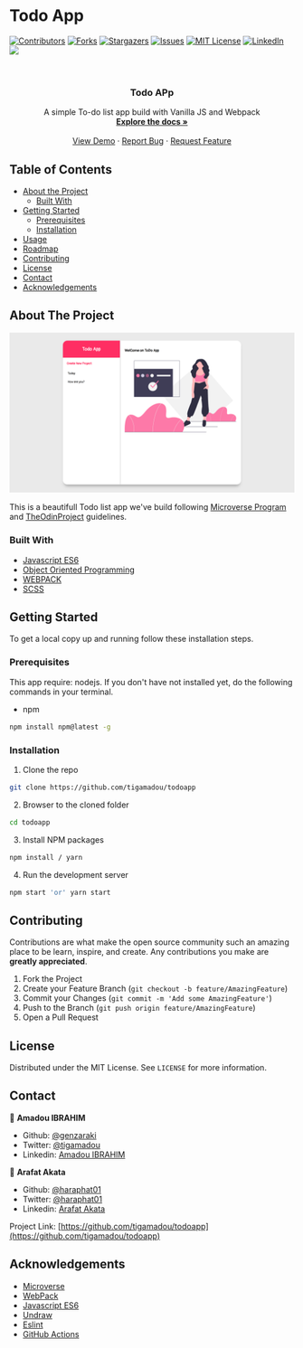 # Todo App

[![Contributors][contributors-shield]][contributors-url]
[![Forks][forks-shield]][forks-url]
[![Stargazers][stars-shield]][stars-url]
[![Issues][issues-shield]][issues-url]
[![MIT License][license-shield]][license-url]
[![LinkedIn][linkedin-shield]][linkedin-url]
![](https://github.com/tigamadou/todoapp/workflows/Linters/badge.svg)


<!-- PROJECT LOGO -->
<br />
<p align="center">
  
  <h3 align="center">Todo APp</h3>

  <p align="center">
    A simple To-do list app build with Vanilla JS and Webpack
    <br />
    <a href="#about-the-project"><strong>Explore the docs »</strong></a>
    <br />
    <br />
    <a href="#" target="_blank" >View Demo</a>
    ·
    <a href="https://github.com/tigamadou/todoapp/issues">Report Bug</a>
    ·
    <a href="https://github.com/tigamadou/todoapp/issues">Request Feature</a>
  </p>
</p>



<!-- TABLE OF CONTENTS -->
## Table of Contents

* [About the Project](#about-the-project)
  * [Built With](#built-with)
* [Getting Started](#getting-started)
  * [Prerequisites](#prerequisites)
  * [Installation](#installation)
* [Usage](#usage)
* [Roadmap](#roadmap)
* [Contributing](#contributing)
* [License](#license)
* [Contact](#contact)
* [Acknowledgements](#acknowledgements)



<!-- ABOUT THE PROJECT -->
## About The Project

![screenshot](./screenshot.png)

This is a beautifull Todo list app we've build following [Microverse Program](https://microverse.org)  and [TheOdinProject](https://www.theodinproject.com/courses/javascript/lessons/todoapp) guidelines.

### Built With
* [Javascript ES6]()
* [Object Oriented Programming]()
* [WEBPACK]()
* [SCSS]()



<!-- GETTING STARTED -->
## Getting Started

To get a local copy up and running follow these installation steps.



### Prerequisites
This app require: nodejs. If you don't have not installed yet, do the following commands in your terminal.
* npm
```sh
npm install npm@latest -g
```

### Installation

1. Clone the repo

```sh
git clone https://github.com/tigamadou/todoapp
```

2. Browser to the cloned folder
```sh
cd todoapp
```

3. Install NPM packages
```sh
npm install / yarn 
```
4. Run the development server 
```sh
npm start 'or' yarn start
```




<!-- CONTRIBUTING -->
## Contributing

Contributions are what make the open source community such an amazing place to be learn, inspire, and create. Any contributions you make are **greatly appreciated**.

1. Fork the Project
2. Create your Feature Branch (`git checkout -b feature/AmazingFeature`)
3. Commit your Changes (`git commit -m 'Add some AmazingFeature'`)
4. Push to the Branch (`git push origin feature/AmazingFeature`)
5. Open a Pull Request



<!-- LICENSE -->
## License

Distributed under the MIT License. See `LICENSE` for more information.



<!-- CONTACT -->
## Contact
👤 **Amadou IBRAHIM**

- Github: [@genzaraki](https://github.com/tigamadou)
- Twitter: [@tigamadou](https://twitter.com/tigamadou)
- Linkedin: [Amadou IBRAHIM](https://www.linkedin.com/in/amadou-ibrahim/)

👤 **Arafat Akata**

- Github: [@haraphat01](https://github.com/haraphat01)
- Twitter: [@haraphat01](https://twitter.com/haraphat01)
- Linkedin: [Arafat Akata](https://www.linkedin.com/in/arafat-akata/)


Project Link: [https://github.com/tigamadou/todoapp](https://github.com/tigamadou/todoapp)



<!-- ACKNOWLEDGEMENTS -->
## Acknowledgements
* [Microverse](https://microverse.org)
* [WebPack](https://getbootstrap.com)
* [Javascript ES6](https://github.com/facebook/react/)
* [Undraw](https://undraw.com/)
* [Eslint](https://eslint.org/)
* [GitHub Actions](https://github.com/features/actions)






<!-- MARKDOWN LINKS & IMAGES -->
<!-- https://www.markdownguide.org/basic-syntax/#reference-style-links -->
[contributors-shield]: https://img.shields.io/github/contributors/tigamadou/todoapp.svg?style=flat-square
[contributors-url]: https://github.com/tigamadou/todoapp/graphs/contributors
[forks-shield]: https://img.shields.io/github/forks/tigamadou/todoapp.svg?style=flat-square
[forks-url]: https://github.com/tigamadou/todoapp/network/members
[stars-shield]: https://img.shields.io/github/stars/tigamadou/todoapp.svg?style=flat-square
[stars-url]: https://github.com/tigamadou/todoapp/stargazers
[issues-shield]: https://img.shields.io/github/issues/tigamadou/todoapp.svg?style=flat-square
[issues-url]: https://github.com/tigamadou/todoapp/issues
[license-shield]: https://img.shields.io/github/license/tigamadou/todoapp.svg?style=flat-square
[license-url]: https://github.com/tigamadou/todoapp/blob/master/LICENSE.txt
[linkedin-shield]: https://img.shields.io/badge/-LinkedIn-black.svg?style=flat-square&logo=linkedin&colorB=555
[linkedin-url]: https://linkedin.com/in/amadou-ibrahim
[product-screenshot]: images/screenshot.png










